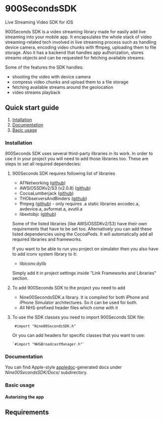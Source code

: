 # 900SecondsSDK
Live Streaming Video SDK for iOS

900Seconds SDK is a video streaming library made for easily add live streaming into your mobile app. It encapsulates the whole stack of video streaming-related tech involved in live streaming process such as handling device camera, encoding video chunks with ffmpeg, uploading them to file storage. Also it has a backend that handles app authorization, stores streams objects and can be requested for fetching available streams.

Some of the features the SDK handles:
- shooting the video with device camera
- compress video chunks and upload them to a file storage
- fetching available streams around the geolocation
- video streams playback

## Quick start guide
1. [Intallation](https://github.com/900Seconds/900SecondsSDK#installation)
2. [Documentation](https://github.com/900Seconds/900SecondsSDK#documentation)
3. [Basic usage](https://github.com/900Seconds/900SecondsSDK#basic-usage)

### Installation ###
900Seconds SDK uses several third-party libraries in its work. In order to use it in your project you will need to add those libraries too.
These are steps to set all required dependecies:

1. 900Seconds SDK requires following list of libraries

    - AFNetworking ([github](https://github.com/AFNetworking/AFNetworking "Link to the project on GitHub"))
    - AWSiOSSDKv2/S3 (v2.0.8) ([github](https://github.com/aws/aws-sdk-ios "Link to the project on GitHub"))
    - CocoaLumberjack ([github](https://github.com/CocoaLumberjack/CocoaLumberjack "Link to the project on GitHub"))
    - THObserversAndBinders ([github](https://github.com/th-in-gs/THObserversAndBinders "Link to the project on GitHub"))
    - ffmpeg ([github](https://github.com/FFmpeg/FFmpeg "Link to the project on GitHub")) - only requires .a static libraries avcodec.a, avdevice.a, avformat.a, avutil.a
    - libextobjc ([github](https://github.com/jspahrsummers/libextobjc "Link to the project on GitHub"))

   Some of the listed libraries (like AWSiOSSDKv2/S3) have their own requirements that have to be set too. Alternatively you can add these listed dependencies using the CocoaPods. It will automatically add all required libraries and frameworks.

   If you want to be able to run you project on simulator then you also have to add iconv system library to it:
    - libiconv.dylib
   
   Simply add it in project settings inside "Link Frameworks and Libraries" section.

2. To add 900Seconds SDK to the project you need to add
    - Nine00SecondsSDK.a library. It is compiled for both iPhone and iPhone Simulator architectures. So it can be used for both.
    - All NHS-prefixed header files which come with it

3. To use the SDK classes you need to import 900Seconds SDK file:

      ` #import "Nine00SecondsSDK.h"`

   Or you can add headers for specific classes that you want to use:

       `#import "NHSBroadcastManager.h"`

### Documentation ###
You can find Apple-style [appledoc](https://github.com/tomaz/appledoc)-generated docs under *Nine00SecondsSDK/Docs/* subdirectory.

### Basic usage ###
#### Autorizing the app

## Requirements
